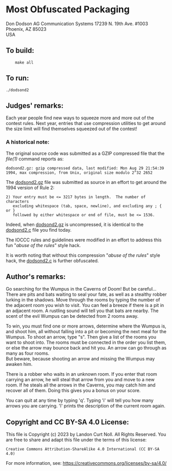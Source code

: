 # Most Obfuscated Packaging

Don Dodson
AG Communication Systems
17239 N. 19th Ave. #1003
Phoenix, AZ 85023  
USA

## To build:

        make all

## To run:

	./dodsond2

## Judges' remarks:

Each year people find new ways to squeeze more and more out of the
contest rules.  Next year, entries that use compression utilities
to get around the size limit will find themselves squeezed out of
the contest!

### A historical note:

The original source code was submitted as a GZIP compressed file
that the _file(1)_ command reports as:

```
dodsond2.gz: gzip compressed data, last modified: Mon Aug 29 21:54:39 1994, max compression, from Unix, original size modulo 2^32 2652
```

The [dodsond2.gz](dodsond2.gz) file was submitted as source
in an effort to get around the 1994 version of Rule 2:

    2) Your entry must be <= 3217 bytes in length.  The number of characters
       excluding whitespace (tab, space, newline), and excluding any ; { or }
       followed by either whitespace or end of file, must be <= 1536.

Indeed, when [dodsond2.gz](dodsond2.gz) is uncompressed, it is identical
to the [dodsond2.c](dodsond2.c) file you find today.

The IOCCC rules and guidelines were modified in an effort to address
this fun "_abuse of the rules_" style hack.

It is worth noting that without this compression "_abuse of the rules_"
style hack, the [dodsond2.c](dodsond2.c) is further obfuscated.

## Author's remarks:

Go searching for the Wumpus in the Caverns of Doom!  But be careful...
There are pits and bats waiting to seal your fate, as well as a 
stealthy robber lurking in the shadows.  Move through the rooms by 
typing the number of the adjacent room you wish to visit.  You can 
feel a breeze if there is a pit in an adjacent room.  A rustling sound 
will tell you that bats are nearby.  The scent of the evil Wumpus can 
be detected from 2 rooms away.

To win, you must find one or more arrows, determine where the Wumpus 
is, and shoot him, all without falling into a pit or becoming the 
next meal for the Wumpus.  To shoot an arrow, type "s".  Then give a 
list of the rooms you want to shoot into.  The rooms must be 
connected in the order you list them, or else the arrow may bounce 
back and hit you.  An arrow can go through as many as four rooms.  
But beware, because shooting an arrow and missing the Wumpus may
awaken him.

There is a robber who waits in an unknown room. If you enter
that room carrying an arrow, he will steal that arrow from you
and move to a new room.  If he steals all the arrows in the
Caverns, you may catch him and recover all of them.  Doing this
gives you a bonus on your score.

You can quit at any time by typing 'q'.  Typing 'i' will tell
you how many arrows you are carrying.  'l' prints the description
of the current room again.

## Copyright and CC BY-SA 4.0 License:

This file is Copyright (c) 2023 by Landon Curt Noll.  All Rights Reserved.
You are free to share and adapt this file under the terms of this license:

    Creative Commons Attribution-ShareAlike 4.0 International (CC BY-SA 4.0)

For more information, see: https://creativecommons.org/licenses/by-sa/4.0/
